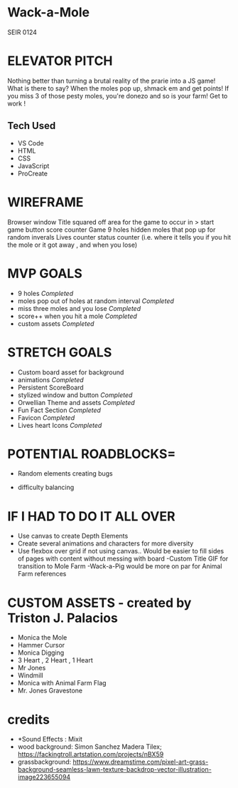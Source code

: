 # Wack-a-Mole

SEIR 0124
# ELEVATOR PITCH

Nothing better than turning a brutal reality of the prarie into a JS game! What is there to say? When the moles pop up, shmack em and get points! If you miss 3 of those pesty moles, you're donezo and so is your farm! Get to work !

## Tech Used

* VS Code
* HTML
* CSS
* JavaScript
* ProCreate

# WIREFRAME
Browser window
Title
squared off area for the game to occur in >
start game button
score counter 
Game
9 holes
hidden moles that pop up for random inverals
Lives counter
status counter (i.e. where it tells you if you hit the mole or it got away , and when you lose)

# MVP GOALS

* 9 holes *Completed*
* moles pop out of holes at random interval *Completed*
* miss three moles and you lose *Completed*
* score++ when you hit a mole *Completed*
* custom assets *Completed*


# STRETCH GOALS
* Custom board asset for background 
* animations *Completed*
* Persistent ScoreBoard
* stylized window and button *Completed*
* Orwellian Theme and assets *Completed*
* Fun Fact Section *Completed*
* Favicon *Completed*
* Lives heart Icons *Completed*


# POTENTIAL ROADBLOCKS=
* Random elements creating bugs
- difficulty balancing

# IF I HAD TO DO IT ALL OVER
- Use canvas to create Depth Elements
- Create several animations and characters for more diversity
- Use flexbox over grid if not using canvas.. Would be easier to fill sides of pages with content without messing with board
-Custom Title GIF for transition to Mole Farm
-Wack-a-Pig would be more on par for Animal Farm references


# CUSTOM ASSETS - created by Triston J. Palacios
* Monica the Mole 
* Hammer Cursor 
* Monica Digging 
* 3 Heart , 2 Heart , 1 Heart 
* Mr Jones
* Windmill
* Monica with Animal Farm Flag
* Mr. Jones Gravestone

# credits
* *Sound Effects : Mixit
* wood background: Simon Sanchez Madera Tilex;
https://fackingtroll.artstation.com/projects/nBX59
* grassbackground: https://www.dreamstime.com/pixel-art-grass-background-seamless-lawn-texture-backdrop-vector-illustration-image223655094



